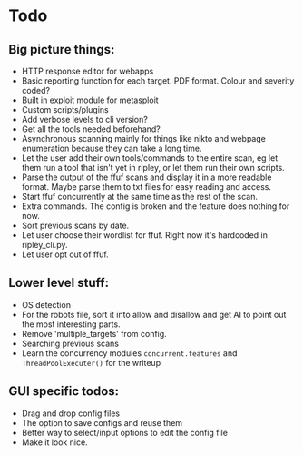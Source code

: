 # Todo

## Big picture things:
- HTTP response editor for webapps
- Basic reporting function for each target. PDF format. Colour and severity coded?
- Built in exploit module for metasploit
- Custom scripts/plugins
- Add verbose levels to cli version?
- Get all the tools needed beforehand?
- Asynchronous scanning mainly for things like nikto and webpage enumeration because they can take a long time.
- Let the user add their own tools/commands to the entire scan, eg let them run a tool that isn't yet in ripley, or let them run their own scripts.
- Parse the output of the ffuf scans and display it in a more readable format. Maybe parse them to txt files for easy reading and access.
- Start ffuf concurrently at the same time as the rest of the scan.
- Extra commands. The config is broken and the feature does nothing for now.
- Sort previous scans by date.
- Let user choose their wordlist for ffuf. Right now it's hardcoded in ripley_cli.py.
- Let user opt out of ffuf.

## Lower level stuff:
- OS detection
- For the robots file, sort it into allow and disallow and get AI to point out the most interesting parts. 
- Remove 'multiple_targets' from config.
- Searching previous scans
- Learn the concurrency modules `concurrent.features` and `ThreadPoolExecuter()` for the writeup

## GUI specific todos:
- Drag and drop config files
- The option to save configs and reuse them
- Better way to select/input options to edit the config file
- Make it look nice.